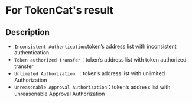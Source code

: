 # For TokenCat's result

## Description
 * `Inconsistent Authentication`:token’s address list with inconsistent authentication
 * `Token authorized transfer`：token’s address list with token authorized transfer
 * `Unlimited Authorization `：token’s address list with unlimited Authorization
 * `Unreasonable Approval Authorization`：token’s address list with unreasonable Approval Authorization
